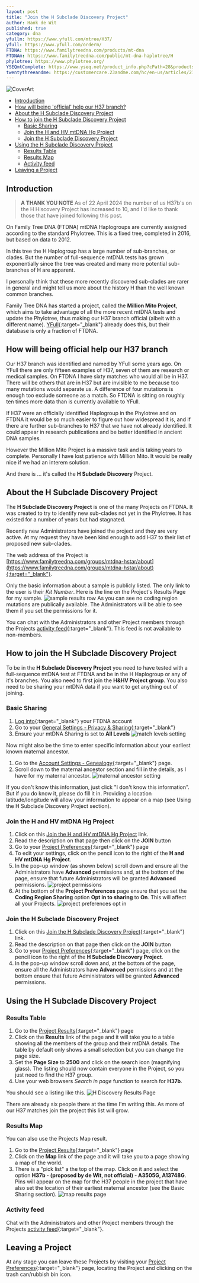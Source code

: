 ```yaml
---
layout: post
title: "Join the H Subclade Discovery Project"
author: Hank de Wit
published: true
category: dna
yfullm: https://www.yfull.com/mtree/H37/
yfull: https://www.yfull.com/orderm/
FTDNA: https://www.familytreedna.com/products/mt-dna
FTDNAm: https://www.familytreedna.com/public/mt-dna-haplotree/H
phylotree: https://www.phylotree.org/
YSEQmtComplete: https://www.yseq.net/product_info.php?cPath=28&products_id=38291&osCsid=46f722a4ee1facc677c4c4839f0131bb
twentythreeandme: https://customercare.23andme.com/hc/en-us/articles/212880257-Maternal-Haplogroups-mtDNA
---
```


![CoverArt](/mtdna/assets/img/ai-generated-8544595.png)

  * [Introduction](#introduction)
  * [How will being 'official' help our H37 branch?](#how-will-being-official-help-our-h37-branch)
  * [About the H Subclade Discovery Project](#about-the-h-subclade-discovery-project)
  * [How to join the H Subclade Discovery Project](#how-to-join-the-h-subclade-discovery-project)
    * [Basic Sharing](#basic-sharing)
	* [Join the H and HV mtDNA Hg Project](#join-the-h-and-hv-mtdna-hg-project)
	* [Join the H Subclade Discovery Project](#join-the-h-subclade-discovery-project)
  * [Using the H Subclade Discovery Project](#using-the-h-subclade-discovery-project)
    * [Results Table](#results-table)
	* [Results Map](#results-map)
	* [Activity feed](#activity-feed)
  * [Leaving a Project](#leaving-a-project)

## Introduction

> **A THANK YOU NOTE** As of 22 April 2024 the number of us H37b's on the H Hiscovery Project has increased to 10, and I'd like to thank those that have joined following this post.

On Family Tree DNA (FTDNA) mtDNA Haplogroups are currently assigned according to the standard Phylotree. This is a fixed tree, completed in 2016, but based on data to 2012.

In this tree the H Haplogroup has a large number of sub-branches, or clades. But the number of full-sequence mtDNA tests has grown exponentially since the tree was created and many more potential sub-branches of H are apparent.

I personally think that these more recently discovered sub-clades are rarer in general and might tell us more about the history H than the well known common branches.

Family Tree DNA has started a project, called the **Million Mito Project**, which aims to take advantage of all the more recent mtDNA tests and update the Phylotree, thus making our H37 branch official (albeit with a different name). [YFull](https://www.yfull.com){:target="_blank"} already does this, but their database is only a fraction of FTDNA. 

## How will being official help our H37 branch

Our H37 branch was identified and named by YFull some years ago. On YFull there are only fifteen examples of H37, seven of them are research or medical samples. On FTDNA I have sixty matches who would all be in H37. There will be others that are in H37 but are invisible to me because too many mutations would separate us. A difference of four mutations is enough too exclude someone as a match. So FTDNA is sitting on roughly ten times more data than is currently available to YFull.

If H37 were an officially identified Haplogroup in the Phylotree and on FTDNA it would be so much easier to figure out how widespread it is, and if there are further sub-branches to H37 that we have not already identified. It could appear in research publications and be better identified in ancient DNA samples.

However the Million Mito Project is a massive task and is taking years to complete. Personally I have lost patience with Million Mito. It would be really nice if we had an interem solution.

And there is ... it's called the **H Subclade Discovery** Project.

## About the H Subclade Discovery Project

The **H Subclade Discovery Project** is one of the many Projects on FTDNA. It was created to try to identify new sub-clades not yet in the Phylotree. It has existed for a number of years but had stagnated. 

Recently new Administrators have joined the project and they are very active. At my request they have been kind enough to add H37 to their list of proposed new sub-clades.

The web address of the Project is [https://www.familytreedna.com/groups/mtdna-hstar/about](https://www.familytreedna.com/groups/mtdna-hstar/about){:target="_blank"}.

Only the basic information about a sample is publicly listed. The only link to the user is their *Kit Number*. Here is the line on the Project's Results Page for my sample. ![sample results row](/mtdna/assets/img/sample_results_row.png) As you can see no coding region mutations are publically available. The Administrators will be able to see them if you set the permissions for it.

You can chat with the Administrators and other Project members through the Projects [activity feed](https://www.familytreedna.com/groups/mtdna-hstar/activity-feed){:target="_blank"}. This feed is not available to non-members.

## How to join the H Subclade Discovery Project

To be in the **H Subclade Discovery Project** you need to have tested with a full-sequence mtDNA test at FTDNA and be in the H Haplogroup or any of it's branches. You also need to first join the **H&HV Project group**. You also need to be sharing your mtDNA data if you want to get anything out of joining.

### Basic Sharing

1. [Log into](https://www.familytreedna.com/sign-in){:target="_blank"} your FTDNA account
1. Go to your [General Settings - Privacy & Sharing](https://www.familytreedna.com/my/privacy-sharing){:target="_blank"}
1. Ensure your mtDNA Sharing is set to **All Levels** ![match levels setting](/mtdna/assets/img/mtdna_match_levels_setting.png)

Now might also be the time to enter specific information about your earliest known maternal ancestor.

1. Go to the [Account Settings - Genealogy](https://www.familytreedna.com/my/genealogy){:target="_blank"} page.
1. Scroll down to the maternal ancestor section and fill in the details, as I have for my maternal ancestor. ![maternal ancestor setting](/mtdna/assets/img/maternal_ancestor_settings.png)

If you don't know this information, just click "I don't know this information". But if you do know it, please do fill it in. Providing a location latitude/longitude will allow your information to appear on a map (see Using the H Subclade Discovery Project section).

### Join the H and HV mtDNA Hg Project

1. Click on this [Join the H and HV mtDNA Hg Project](https://www.familytreedna.com/my/group-join?group=H&) link.
1. Read the description on that page then click on the **JOIN** button
1. Go to your [Project Preferences](https://www.familytreedna.com/my/project-preferences){:target="_blank"} page
1. To edit your settings, click on the pencil icon to the right of the **H and HV mtDNA Hg Project**.
1. In the pop-up window (as shown below) scroll down and ensure all the Administrators have **Advanced** permissions and, at the bottom of the page, ensure that future Administrators will be granted **Advanced** permissions. ![project permissions](/mtdna/assets/img/project_permissions2.png)
1. At the bottom of the **Project Preferences** page ensure that you set the **Coding Region Sharing** option **Opt in to sharing** to **On**. This will affect all your Projects. ![project preferences opt in](/mtdna/assets/img/project_preferences_opt_in.png)

### Join the H Subclade Discovery Project

1. Click on this [Join the H Subclade Discovery Project](https://www.familytreedna.com/my/group-join?group=H_Subclade_Discovery&){:target="_blank"} link.
1. Read the description on that page then click on the **JOIN** button
1. Go to your [Project Preferences](https://www.familytreedna.com/my/project-preferences){:target="_blank"} page, click on the pencil icon to the right of the **H Subclade Discovery Project**.
1. In the pop-up window scroll down and, at the bottom of the page, ensure all the Administrators have **Advanced** permissions and at the bottom ensure that future Administrators will be granted **Advanced** permissions.

## Using the H Subclade Discovery Project

### Results Table

1. Go to the [Project Results](https://www.familytreedna.com/groups/mtdna-hstar/dna-results){:target="_blank"} page
1. Click on the **Results** link of the page and it will take you to a table showing all the members of the group and their mtDNA details. The table by default only shows a small selection but you can change the page size.
1. Set the **Page Size** to **2500** and click on the search icon (magnifying glass). The listing should now contain everyone in the Project, so you just need to find the H37 group.
1. Use your web browsers *Search in page* function to search for **H37b**.

You should see a listing like this. ![H Discovery Results Page](/mtdna/assets/img/h_discovery_results_page.png)

There are already six people there at the time I'm writing this. As more of our H37 matches join the project this list will grow.

### Results Map

You can also use the Projects Map result.

1. Go to the [Project Results](https://www.familytreedna.com/groups/mtdna-hstar/dna-results){:target="_blank"} page
1. Click on the **Map** link of the page and it will take you to a page showing a map of the world.
1. There is a "pick list" a the top of the map. Click on it and select the option **H37b - (proposed by de Wit, not official) - A3505G, A13748G**. Pins will appear on the map for the H37 people in the project that have also set the location of their earliest maternal ancestor (see the Basic Sharing section). ![map results page](/mtdna/assets/img/map_results_page.png)

### Activity feed

Chat with the Administrators and other Project members through the Projects [activity feed](https://www.familytreedna.com/groups/mtdna-hstar/activity-feed){:target="_blank"}.

## Leaving a Project

At any stage you can leave these Projects by visiting your [Project Preferences](https://www.familytreedna.com/my/project-preferences){:target="_blank"} page, locating the Project and clicking on the trash can/rubbish bin icon.
